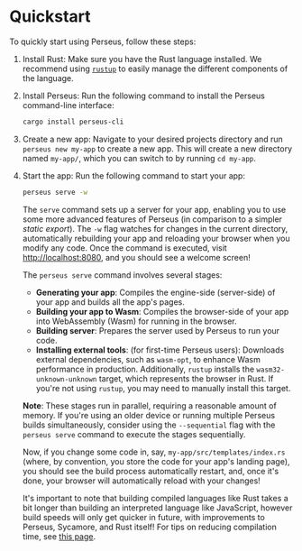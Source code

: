 # Quickstart

To quickly start using Perseus, follow these steps:

1. Install Rust: Make sure you have the Rust language installed. We recommend using [`rustup`](https://rustup.rs) to easily manage the different components of the language.

2. Install Perseus: Run the following command to install the Perseus command-line interface:
   ```sh
   cargo install perseus-cli
   ```

3. Create a new app: Navigate to your desired projects directory and run `perseus new my-app` to create a new app. This will create a new directory named `my-app/`, which you can switch to by running `cd my-app`.

4. Start the app: Run the following command to start your app:
   ```sh
   perseus serve -w
   ```

   The `serve` command sets up a server for your app, enabling you to use some more advanced features of Perseus (in comparison to a simpler *static export*). The `-w` flag watches for changes in the current directory, automatically rebuilding your app and reloading your browser when you modify any code. Once the command is executed, visit <http://localhost:8080>, and you should see a welcome screen!

   The `perseus serve` command involves several stages:
   - **Generating your app**: Compiles the engine-side (server-side) of your app and builds all the app's pages.
   - **Building your app to Wasm**: Compiles the browser-side of your app into WebAssembly (Wasm) for running in the browser.
   - **Building server**: Prepares the server used by Perseus to run your code.
   - **Installing external tools**: (for first-time Perseus users): Downloads external dependencies, such as `wasm-opt`, to enhance Wasm performance in production. Additionally, `rustup` installs the `wasm32-unknown-unknown` target, which represents the browser in Rust. If you're not using `rustup`, you may need to manually install this target.

   **Note**: These stages run in parallel, requiring a reasonable amount of memory. If you're using an older device or running multiple Perseus builds simultaneously, consider using the `--sequential` flag with the `perseus serve` command to execute the stages sequentially.

   Now, if you change some code in, say, `my-app/src/templates/index.rs` (where, by convention, you store the code for your app's landing page), you should see the build process automatically restart, and, once it's done, your browser will automatically reload with your changes!

   It's important to note that building compiled languages like Rust takes a bit longer than building an interpreted language like JavaScript, however build speeds will only get quicker in future, with improvements to Perseus, Sycamore, and Rust itself! For tips on reducing compilation time, see [this page](https://framesurge.sh/perseus/en-US/docs/0.4.x/fundamentals/compilation-times/).
